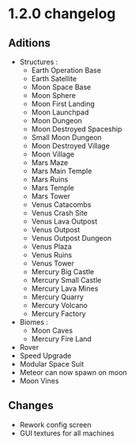 # 1.2.0 changelog

## Aditions
- Structures :
  - Earth Operation Base
  - Earth Satellite
  - Moon Space Base
  - Moon Sphere
  - Moon First Landing
  - Moon Launchpad
  - Moon Dungeon
  - Moon Destroyed Spaceship
  - Small Moon Dungeon
  - Moon Destroyed Village
  - Moon Village
  - Mars Maze
  - Mars Main Temple
  - Mars Ruins
  - Mars Temple
  - Mars Tower
  - Venus Catacombs
  - Venus Crash Site
  - Venus Lava Outpost
  - Venus Outpost
  - Venus Outpost Dungeon
  - Venus Plaza
  - Venus Ruins
  - Venus Tower
  - Mercury Big Castle
  - Mercury Small Castle
  - Mercury Lava Mines
  - Mercury Quarry
  - Mercury Volcano
  - Mercury Factory
- Biomes :
  - Moon Caves
  - Mercury Fire Land
- Rover
- Speed Upgrade
- Modular Space Suit
- Meteor can now spawn on moon
- Moon Vines

## Changes
- Rework config screen
- GUI textures for all machines

